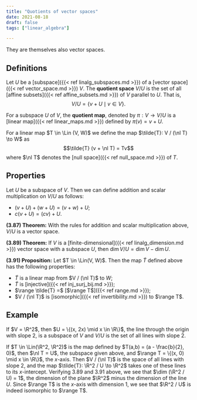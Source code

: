```yaml
---
title: "Quotients of vector spaces"
date: 2021-08-18
draft: false
tags: ["linear_algebra"]

---
```


They are themselves also vector spaces.

## Definitions
Let $U$ be a [subspace]({{< ref linalg_subspaces.md >}}) of a [vector space]({{< ref vector_space.md >}}) $V$. The **quotient space** $V / U$ is the set of all [affine subsets]({{< ref affine_subsets.md >}}) of $V$ parallel to $U$. That is, $$V / U = \{v + U \mid v \in V\}.$$

For a subspace $U$ of $V$, the **quotient map**, denoted by $\pi: V \to V / U$ is a [linear map]({{< ref linear_maps.md >}}) defined by $\pi(v) = v + U$. 

For a linear map $T \in \Lin (V, W)$ we define the map $\tilde{T}: V / (\nl T) \to W$ as $$\tilde{T} (v + \nl T) = Tv$$ where $\nl T$ denotes the [null space]({{< ref null_space.md >}}) of $T$.

## Properties
Let $U$ be a subspace of $V$. Then we can define addition and scalar multiplication on $V / U$ as follows: 

- $(v + U) + (w + U) = (v + w) + U$;
- $c(v + U) = (cv) + U$.

**(3.87) Theorem:** With the rules for addition and scalar multiplication above, $V / U$ is a vector space. 

**(3.89) Theorem:** If $V$ is a [finite-dimensional]({{< ref linalg_dimension.md >}}) vector space with a subspace $U$, then $\dim V / U = \dim V - \dim U$.

**(3.91) Proposition:** Let $T \in \Lin(V, W)$. Then the map $\tilde{T}$ defined above has the following properties:

- $\tilde{T}$ is a linear map from $V / (\nl T)$ to $W$;
- $\tilde{T}$ is [injective]({{< ref inj_surj_bij.md >}});
- $\range \tilde{T} =$ [$\range T$]({{< ref range.md >}});
- $V / (\nl T)$ is [isomorphic]({{< ref invertibility.md >}}) to $\range T$.

## Example
If $V = \R^2$, then $U = \{(x, 2x) \mid x \in \R\}$, the line through the origin with slope $2$, is a subspace of $V$ and $V / U$ is the set of all lines with slope $2$.

If $T \in \Lin(\R^2, \R^2)$ is the map defined by $T(a,b) = (a - \frac{b}{2}, 0)$, then $\nl T = U$, the subspace given above, and $\range T = \{(x, 0) \mid x \in \R\}$, the $x$-axis. Then $V / (\nl T)$ is the space of all lines with slope $2$, and the map $\tilde{T}: \R^2 / U \to \R^2$ takes one of these lines to its $x$-intercept. Verifying 3.89 and 3.91 above, we see that $\dim (\R^2 / U) = 1$, the dimension of the plane $\R^2$ minus the dimension of the line $U$. Since $\range T$ is the $x$-axis with dimension $1$, we see that $\R^2 / U$ is indeed isomorphic to $\range T$.